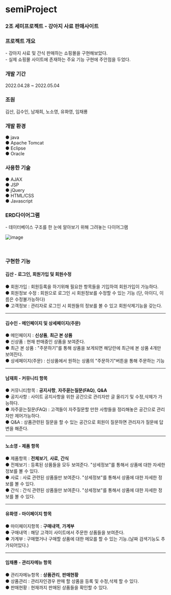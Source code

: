 # semiProject
<h3> 2조 세미프로젝트 - 강아지 사료 판매사이트 </h3>

<h3> 프로젝트 개요 </h3>
- 강아지 사료 및 간식 판매하는 쇼핑몰을 구현해보았다.<br>
- 실제 쇼핑몰 사이트에 존재하는 주요 기능 구현에 주안점을 두었다.<br>

<h3> 개발 기간</h3>
2022.04.28 ~ 2022.05.04 <br>
  
<h3> 조원 </h3>
김산, 김수인, 남재희, 노소영, 유화영, 임채룡 <br>

<h3> 개발 환경 </h3>
●  java<br>
●  Apache Tomcat<br>
●  Eclipse<br>
●  Oracle<br>

<h3> 사용한 기술 </h3>
●  AJAX<br>
●  JSP<br>
●  jQuery<br>
●  HTML/CSS<br>
●  Javascript<br>

<h3> ERD다이어그램 </h3>
 - 데이터베이스 구조를 한 눈에 알아보기 위해 그려놓는 다이어그램<br>

![image](https://user-images.githubusercontent.com/44182633/167278451-7af8860a-b1a5-4d4e-81e1-a0d8865b1616.png)

<br>

<h3> 구현한 기능 </h3>
<h4>김산 - 로그인, 회원가입 및 회원수정</h4>
● 회원가입 : 회원등록을 하기위해 필요한 항목들을 기입하여 회원가입이 가능하다.<br>
● 회원정보 수정 : 회원으로 로그인 시 회원정보를 수정할 수 있는 기능 (단, 아이디, 이름은 수정불가능하다)<br>
● 고객정보 : 관리자로 로그인 시 회원들의 정보를 볼 수 있고 회원삭제기능을 갖는다.<br><hr>

<h4>김수인 - 메인페이지 및 상세페이지(주문)</h4>
● 메인페이지 : <b>신상품</b>, <b>최근 본 상품</b><br>
● 신상품 : 현재 판매중인 상품을 보여준다.<br>
● 최근 본 상품 : "주문하기"를 통해 상품을 보게되면 해당란에 최근에 본 상품 4개만 보여진다.<br>
● 상세페이지(주문) : 신상품에서 원하는 상품의 "주문하기"버튼을 통해 주문하는 기능<br><hr>

<h4>남재희 - 커뮤니티 항목</h4>
● 커뮤니티항목 : <b>공지사항</b>, <b>자주묻는질문(FAQ)</b>, <b>Q&A</b><br>
● 공지사항 : 사이트 공지사항을 위한 공간으로 관리자만 글 올리기 및 수정,삭제가 가능하다. <br>
● 자주묻는질문(FAQ) : 고객들이 자주질문할 만한 사항들을 정리해놓은 공간으로 관리자만 제어가능하다.<br>
● Q&A : 상품관련된 질문을 할 수 있는 공간으로 회원이 질문하면 관리자가 질문에 답변을 해준다.<br><hr>

<h4>노소영 - 제품 항목</h4>
● 제품항목 : <b>전체보기</b>, <b>사료</b>, <b>간식</b><br>
● 전체보기 : 등록된 상품들을 모두 보여준다. "상세정보"를 통해서 상품에 대한 자세한 정보를 볼 수 있다. <br>
● 사료 : 사료 관련된 상품들만 보여준다. "상세정보"를 통해서 상품에 대한 자세한 정보를 볼 수 있다. <br>
● 간식 : 간식 관련된 상품들만 보여준다. "상세정보"를 통해서 상품에 대한 자세한 정보를 볼 수 있다. <br><hr>

<h4>유화영 - 마이페이지 항목</h4>
● 마이페이지항목 : <b>구매내역</b>, <b>가계부</b><br>
● 구매내역 : 해당 고객이 사이트에서 주문한 상품들을 보여준다. <br>
● 가계부 : 구매했거나 구매할 상품에 대한 메모를 할 수 있는 기능.(날짜 검색기능도 추가되어있다.) <br><hr>

<h4>임채룡 - 관리자메뉴 항목</h4>
● 관리자메뉴항목 : <b>상품관리</b>, <b>판매현황</b><br>
● 상품관리 : 관리자인경우 판매 할 상품을 등록 및 수정,삭제 할 수 있다.<br>
● 판매현황 : 현재까지 판매된 상품들을 확인할 수 있다.<br>

